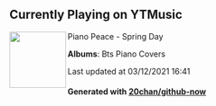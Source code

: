 ## Currently Playing on YTMusic

[<img align="left" width="100" src="https://lh3.googleusercontent.com/GaYMEu1HUBRF6E9y6JpUy1lLUjMlSs9KOYIzRiUicNHMSFET-6mxozkOBoAYYmOC4nhmjiCLVZ1OCKw">](https://music.youtube.com/watch?v=Nu-Bx7OpLRc)

Piano Peace - Spring Day

**Albums**: Bts Piano Covers

Last updated at 03/12/2021 16:41

#### Generated with [20chan/github-now](https://github.com/20chan/github-now)


<!--
**20chan/20chan** is a ✨ _special_ ✨ repository because its `README.md` (this file) appears on your GitHub profile.

Here are some ideas to get you started:

- 🔭 I’m currently working on ...
- 🌱 I’m currently learning ...
- 👯 I’m looking to collaborate on ...
- 🤔 I’m looking for help with ...
- 💬 Ask me about ...
- 📫 How to reach me: ...
- 😄 Pronouns: ...
- ⚡ Fun fact: ...
-->
